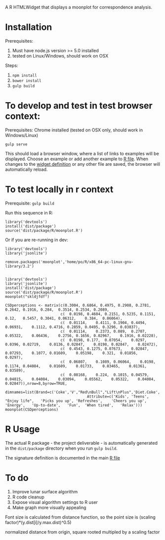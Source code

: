 A R HTMLWidget that displays a moonplot for correspondence analysis.


# Installation

Prerequisites:

1. Must have node.js version >= 5.0 installed
2. tested on Linux/Windows, should work on OSX

Steps:

1. `npm install`
2. `bower install`
3. `gulp build`


# To develop and test in test browser context:

Prerequisites: Chrome installed (tested on OSX only, should work in Windows/Linux)

`gulp serve`

This should load a browser window, where a list of links to examples will be displayed. Choose an example or add another example to [R file](src/R/index.html). When changes to the [widget definition](src/scripts/moonplot.coffee) or any other file are saved, the browser will automatically reload.


# To test locally in r context

Prerequisite: `gulp build`

Run this sequence in R:

```
library('devtools')
install('dist/package')
source('dist/package/R/moonplot.R')
```

Or if you are re-running in dev:

```
library('devtools')
library('jsonlite')

remove.packages('moonplot','home/po/R/x86_64-pc-linux-gnu-library/3.2')


library('devtools')
library('jsonlite')
install('dist/package')
source('dist/package/R/moonplot.R')
moonplot("skldjfdf")

CSDperceptions <- matrix(c(0.3004, 0.6864, 0.4975, 0.2908, 0.2781, 0.2642, 0.1916, 0.284,  0.3514, 0.2534, 0.2089,
                         c(  0.0198, 0.4604, 0.2151, 0.5235, 0.1151, 0.12,   0.5457, 0.3041, 0.06312,    0.384,  0.06064),
                         c(  0.01114,    0.4111, 0.1904, 0.4494, 0.06931,    0.1112, 0.4716, 0.2859, 0.0495, 0.3296, 0.03837),
                         c(  0.01114,    0.2373, 0.089,  0.2707, 0.05322,    0.06436,    0.2756, 0.1656, 0.02967,    0.1916, 0.02228),
                         c(  0.0198, 0.177,  0.07054,    0.0297, 0.0396, 0.02719,    0.0136, 0.02847,    0.0198, 0.02847,    0.02472),
                         c(  0.4543, 0.1275, 0.07673,    0.02847,    0.07293,    0.1077, 0.01609,    0.05198,    0.321,  0.01856,    0.0297),
                         c(  0.06807,    0.1089, 0.06064,    0.0198, 0.1174, 0.04084,    0.01609,    0.01733,    0.03465,    0.01361,    0.03589),
                         c(  0.08168,    0.224,  0.1015, 0.04579,    0.04815,    0.04084,    0.03094,    0.05562,    0.05322,    0.04084,    0.02847)),nrow=8,byrow=TRUE,
                         dimnames=list(Brand=c('Coke','V',"Red\nBull","Lift\nPlus",'Diet.Coke','Fanta','Lift','Pepsi'),
                                     Attribute=c('Kids', 'Teens',    "Enjoy life",   'Picks you up', 'Refreshes',    'Cheers you up',    'Energy',   'Up-to-date',   'Fun',  'When tired',   'Relax')))
moonplot(CSDperceptions)
```


# R Usage

The actual R package - the project deliverable - is automatically generated in the `dist/package` directory when you run `gulp build`.

The signature definition is documented in the main [R file](src/R/CroppedImage.R)


# To do

1. Improve lunar surface algorithm
2. R code cleanup
3. Expose visual algorithm settings to R user
4. Make graph more visually appealing

Font size is calculated from distance function, so the point size is
(scaling factor)*(y.dist[i]/y.max.dist)^0.5)

normalized distance from origin, square rooted multipled by a scaling factor
